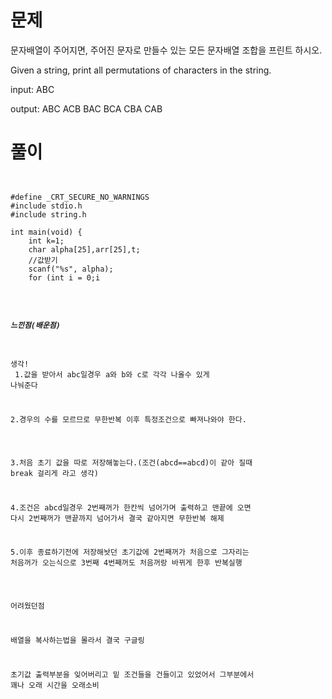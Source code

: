 # 문제
문자배열이 주어지면, 주어진 문자로 만들수 있는 모든 문자배열 조합을 프린트 하시오.



Given a string, print all permutations of characters in the string.



input: ABC

output: ABC ACB BAC BCA CBA CAB


# 풀이

<pre><code>

#define _CRT_SECURE_NO_WARNINGS
#include stdio.h
#include string.h

int main(void) {
	int k=1;
	char alpha[25],arr[25],t;
	//값받기
	scanf("%s", alpha);
	for (int i = 0;i<strlen(alpha); i++) {
		//배열 같게 해주기
		memmove(arr, alpha, sizeof(int) * 5);
		//초기값 출력
		k = 1;
		printf("%s ", alpha);
		t = alpha[k + 1];
		alpha[k + 1] = alpha[k];
		alpha[k] = t;
		k++;
		//이후 값들
		for(;;) {
			if (strcmp(alpha, arr) == 0) {
				t = alpha[0];
				alpha[0] = alpha[i + 1];
				alpha[i + 1] = t;
				break;
			}
			else {
				if (k < strlen(alpha)-1) {
					printf("%s ", alpha);
					t = alpha[k + 1];
					alpha[k + 1] = alpha[k];
					alpha[k] = t;
					k++;
				}
				else {
					k = 1;
				}
			}
		}
	}
}

</code></pre>

##### 느낀점(배운점)
생각!
<br>
1.값을 받아서 abc일경우 a와 b와 c로 각각 나올수 있게 나눠준다
<br>

2.경우의 수를 모르므로 무한반복 이후 특정조건으로 빠져나와야 한다.
<br>

3.처음 초기 값을 따로 저장해놓는다.(조건(abcd==abcd)이 같아 질때 break 걸리게 라고 생각)
<br>

4.조건은 abcd일경우 2번째꺼가 한칸씩 넘어가며 출력하고 맨끝에 오면 다시 2번째꺼가 맨끝까지 넘어가서 결국 같아지면 무한반복 해제
<br>

5.이후 종료하기전에 저장해놧던 초기값에 2번째꺼가 처음으로 그자리는 처음꺼가 오는식으로 3번째 4번째꺼도 처음꺼랑 바뀌게 한후 반복실행
<br>

어려웠던점
<br>

배열을 복사하는법을 몰라서 결국 구글링
<br>

초기값 출력부분을 잊어버리고 밑 조건들을 건들이고 있었어서 그부분에서 꽤나 오래 시간을 오래소비 
<br>
